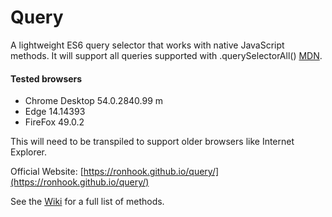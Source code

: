 # Query

A lightweight ES6 query selector that works with native JavaScript methods. It will support all queries supported with .querySelectorAll() [MDN](https://developer.mozilla.org/en-US/docs/Web/API/Document/querySelectorAll).

#### Tested browsers
* Chrome Desktop 54.0.2840.99 m
* Edge 14.14393
* FireFox 49.0.2

This will need to be transpiled to support older browsers like Internet Explorer.

Official Website: [https://ronhook.github.io/query/](https://ronhook.github.io/query/)

See the [Wiki](https://github.com/ronhook/query/wiki) for a full list of methods.
